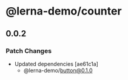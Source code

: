 # @lerna-demo/counter

## 0.0.2

### Patch Changes

- Updated dependencies [ae61c1a]
  - @lerna-demo/button@0.1.0
